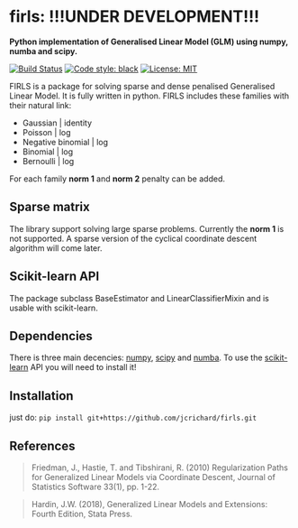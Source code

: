 firls: !!!UNDER DEVELOPMENT!!!
=====

**Python implementation of Generalised Linear Model (GLM) using numpy, numba and scipy.**


[![Build Status](https://travis-ci.com/jcrichard/firls.svg?token=GPmRE5NKPgUcr25o777N&branch=master)](https://travis-ci.com/jcrichard/firls)
[![Code style: black](https://img.shields.io/badge/code%20style-black-000000.svg)](https://github.com/python/black)
[![License: MIT](https://img.shields.io/badge/License-MIT-yellow.svg)](https://opensource.org/licenses/MIT)



FIRLS is a package for solving sparse and dense penalised Generalised Linear Model. It is fully written in python.
FIRLS includes these families with their natural link:

* Gaussian          | identity
* Poisson           | log
* Negative binomial | log
* Binomial          | log
* Bernoulli          | log

For each family **norm 1** and **norm 2** penalty can be added.

Sparse matrix
-------------
The library support solving large sparse problems. Currently the **norm 1** is not supported.
A sparse version of the cyclical coordinate descent algorithm will come later.

Scikit-learn API
----------------
The package subclass BaseEstimator and LinearClassifierMixin and is usable with scikit-learn.

Dependencies
------------
There is three main decencies: [numpy](http://www.numpy.org/), [scipy](http://www.scipy.org/) and  [numba](https://numba.pydata.org/).
To use the [scikit-learn](https://scikit-learn.org/stable/) API you will need to install it!


Installation
------------
just do:
`pip install git+https://github.com/jcrichard/firls.git`


References
----------
>Friedman, J., Hastie, T. and Tibshirani, R. (2010) Regularization Paths for Generalized Linear Models via Coordinate Descent, Journal of
Statistics Software 33(1), pp. 1-22.

>Hardin, J.W. (2018), Generalized Linear Models and Extensions: Fourth Edition, Stata Press.



